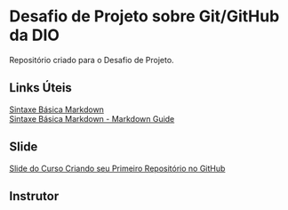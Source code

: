 # Desafio de Projeto sobre Git/GitHub da DIO
Repositório criado para o Desafio de Projeto.

## Links Úteis
[Sintaxe Básica Markdown](https://docs.pipz.com/central-de-ajuda/learning-center/guia-basico-de-markdown#open)<br>
[Sintaxe Básica Markdown - Markdown Guide](https://www.markdownguide.org/basic-syntax/)

## Slide
[Slide do Curso Criando seu Primeiro Repositório no GitHub](https://drive.google.com/file/d/1IZu0qohv1JOmxjEra1lknDiiStU68bl4/view)

## Instrutor
